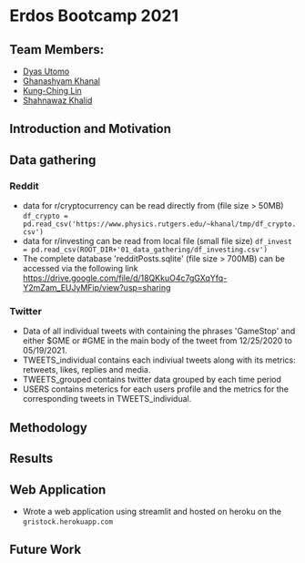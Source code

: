# Erdos Bootcamp 2021

## Team Members: 
- [Dyas Utomo](https://www.linkedin.com/in/dyasutomo/)
- [Ghanashyam Khanal](https://www.linkedin.com/in/ghanashyam-khanal/)
- [Kung-Ching Lin](https://www.linkedin.com/in/kung-ching-lin/)
- [Shahnawaz Khalid](https://www.linkedin.com/in/shahnawaz-khalid-252345116/)

## Introduction and Motivation

## Data gathering

### Reddit
- data for r/cryptocurrency can be read directly from (file size > 50MB) 
    `df_crypto = pd.read_csv('https://www.physics.rutgers.edu/~khanal/tmp/df_crypto.csv')`
- data for r/investing can be read from local file (small file size)
    `df_invest = pd.read_csv(ROOT_DIR+'01_data_gathering/df_investing.csv')`
- The complete database 'redditPosts.sqlite' (file size > 700MB) can be accessed via the following link https://drive.google.com/file/d/18QKkuO4c7gGXqYfq-Y2mZam_EUJyMFip/view?usp=sharing

### Twitter
- Data of all individual tweets with containing the phrases 'GameStop' and either $GME or #GME in the main body of the tweet from 12/25/2020 to 05/19/2021.
- TWEETS_individual contains each indiviual tweets along with its metrics: retweets, likes, replies and media.
- TWEETS_grouped contains twitter data grouped by each time period
- USERS contains meterics for each users profile and the metrics for the corresponding tweets in TWEETS_individual.


## Methodology

## Results

## Web Application

- Wrote a web application using streamlit and hosted on heroku on the `gristock.herokuapp.com`

## Future Work

